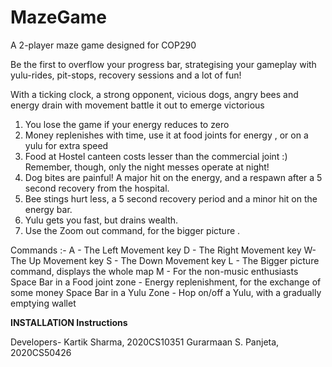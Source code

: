 # MazeGame
A 2-player maze game designed for COP290


Be the first to overflow your progress bar, strategising your gameplay
with yulu-rides, pit-stops, recovery sessions and a lot of fun!

With a ticking clock, a strong opponent, vicious dogs,
angry bees and energy drain with movement
battle it out to emerge victorious

1) You lose the game if your energy reduces to zero
2) Money replenishes with time, use it at food joints for energy , or on a yulu for extra speed
3) Food at Hostel canteen costs lesser than the commercial joint :) Remember, though, only the night messes operate at night!
4) Dog bites are painful! A major hit on the energy, and a respawn after a 5 second recovery from the hospital.
5) Bee stings hurt less, a 5 second recovery period and a minor hit on the energy bar.
6) Yulu gets you fast, but drains wealth.  
7) Use the Zoom out command, for the bigger picture .

Commands :-
A - The Left Movement key
D - The Right Movement key
W- The Up Movement key
S - The Down Movement key
L - The Bigger picture command, displays the whole map
M - For the non-music enthusiasts
Space Bar in a Food joint zone - Energy replenishment, for the exchange of some money
Space Bar in a Yulu Zone - Hop on/off a Yulu, with a gradually emptying wallet 

**INSTALLATION Instructions**





Developers- 
Kartik Sharma, 2020CS10351
Gurarmaan S. Panjeta, 2020CS50426
